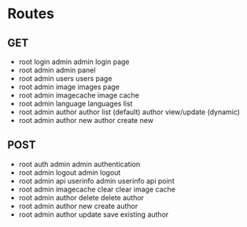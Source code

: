 # Routes

## GET

- root login admin          admin login page
- root admin                admin panel
- root admin users          users page
- root admin image          images page
- root admin imagecache     image cache
- root admin language       languages list
- root admin author         author list (default)
                            author view/update (dynamic)
- root admin author new     author create new

## POST

- root auth admin               admin authentication
- root admin logout             admin logout
- root admin api userinfo       admin userinfo api point
- root admin imagecache clear   clear image cache
- root admin author delete      delete author
- root admin author new         create author
- root admin author update      save existing author
